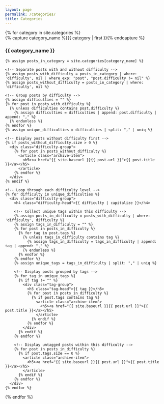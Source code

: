```yaml
---
layout: page
permalink: /categories/
title: Categories
---
```


<div id="archives">
{% for category in site.categories %}
  <div class="archive-group">
    {% capture category_name %}{{ category | first }}{% endcapture %}
    <div id="{{ category_name | slugize }}"></div>
    <h3 class="category-head">{{ category_name }}</h3>
    <a name="{{ category_name | slugize }}"></a>

    {% assign posts_in_category = site.categories[category_name] %}
    
    <!-- Separate posts with and without difficulty -->
    {% assign posts_with_difficulty = posts_in_category | where: 'difficulty', nil | where_exp: "post", "post.difficulty != nil" %}
    {% assign posts_without_difficulty = posts_in_category | where: 'difficulty', nil %}

    <!-- Group posts by difficulty -->
    {% assign difficulties = "" %}
    {% for post in posts_with_difficulty %}
      {% unless difficulties contains post.difficulty %}
        {% assign difficulties = difficulties | append: post.difficulty | append: "," %}
      {% endunless %}
    {% endfor %}
    {% assign unique_difficulties = difficulties | split: "," | uniq %}

    <!-- Display posts without difficulty first -->
    {% if posts_without_difficulty.size > 0 %}
      <div class="difficulty-group">
        {% for post in posts_without_difficulty %}
          <article class="archive-item">
            <h5><a href="{{ site.baseurl }}{{ post.url }}">{{ post.title }}</a></h5>
          </article>
        {% endfor %}
      </div>
    {% endif %}

    <!-- Loop through each difficulty level -->
    {% for difficulty in unique_difficulties %}
      <div class="difficulty-group">
        <h4 class="difficulty-head">{{ difficulty | capitalize }}</h4>
        
        <!-- Collect unique tags within this difficulty -->
        {% assign posts_in_difficulty = posts_with_difficulty | where: 'difficulty', difficulty %}
        {% assign tags_in_difficulty = "" %}
        {% for post in posts_in_difficulty %}
          {% for tag in post.tags %}
            {% unless tags_in_difficulty contains tag %}
              {% assign tags_in_difficulty = tags_in_difficulty | append: tag | append: "," %}
            {% endunless %}
          {% endfor %}
        {% endfor %}
        {% assign unique_tags = tags_in_difficulty | split: "," | uniq %}

        <!-- Display posts grouped by tags -->
        {% for tag in unique_tags %}
          {% if tag != "" %}
            <div class="tag-group">
              <h5 class="tag-head">{{ tag }}</h5>
              {% for post in posts_in_difficulty %}
                {% if post.tags contains tag %}
                  <article class="archive-item">
                    <h5><a href="{{ site.baseurl }}{{ post.url }}">{{ post.title }}</a></h5>
                  </article>
                {% endif %}
              {% endfor %}
            </div>
          {% endif %}
        {% endfor %}
        
        <!-- Display untagged posts within this difficulty -->
        {% for post in posts_in_difficulty %}
          {% if post.tags.size == 0 %}
            <article class="archive-item">
              <h5><a href="{{ site.baseurl }}{{ post.url }}">{{ post.title }}</a></h5>
            </article>
          {% endif %}
        {% endfor %}
      </div>
    {% endfor %}
  </div>
{% endfor %}
</div>

